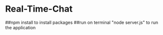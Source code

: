 # Real-Time-Chat

##npm install to install packages
##run on terminal "node server.js" to run the application 
